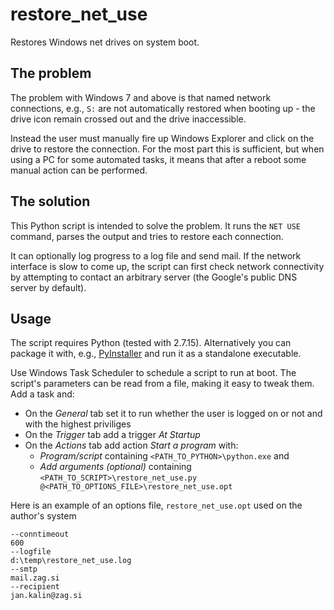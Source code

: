 # restore_net_use
Restores Windows net drives on system boot.

## The problem
The problem with Windows 7 and above is that named network connections, e.g., `S:` are not automatically restored when booting up - the drive icon remain crossed out and the drive inaccessible.

Instead the user must manually fire up Windows Explorer and click on the drive to restore the connection. For the most part this is sufficient, but when using a PC for some automated tasks, it means that after a reboot some manual action can be performed.

## The solution
This Python script is intended to solve the problem. It runs the `NET USE` command, parses the output and tries to restore each connection.

It can optionally log progress to a log file and send mail. If the network interface is slow to come up, the script can first check network connectivity by attempting to contact an arbitrary server (the Google's public DNS server by default).

## Usage
The script requires Python (tested with 2.7.15). Alternatively you can package it with, e.g., [PyInstaller](https://www.pyinstaller.org/) and run it as a standalone executable.

Use Windows Task Scheduler to schedule a script to run at boot. The script's parameters can be read from a file, making it easy to tweak them. Add a task and:
- On the *General* tab set it to run whether the user is logged on or not and with the highest priviliges
- On the *Trigger* tab add a trigger *At Startup*
- On the *Actions* tab add action *Start a program* with:
  - *Program/script* containing `<PATH_TO_PYTHON>\python.exe` and
  - *Add arguments (optional)* containing `<PATH_TO_SCRIPT>\restore_net_use.py @<PATH_TO_OPTIONS_FILE>\restore_net_use.opt`

Here is an example of an options file, `restore_net_use.opt` used on the author's system
```
--conntimeout
600
--logfile
d:\temp\restore_net_use.log
--smtp
mail.zag.si
--recipient
jan.kalin@zag.si
```
